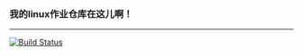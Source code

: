 ### 我的linux作业仓库在这儿啊！
---
[![Build Status](https://app.travis-ci.com/CUCCS/2022-linux-public-Winnie-Lian.svg?branch=chap0x04)](https://app.travis-ci.com/CUCCS/2022-linux-public-Winnie-Lian)
